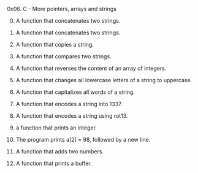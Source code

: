 0x06. C - More pointers, arrays and strings

0. A function that concatenates two strings.

1. A function that concatenates two strings.

2. A function that copies a string.

3. A function that compares two strings.

4. A function that reverses the content of an array of integers.

5. A function that changes all lowercase letters of a string to uppercase.

6. A function that capitalizes all words of a string.

7. A function that encodes a string into 1337.

8. A function that encodes a string using rot13.

9. a function that prints an integer.

10. The program prints a[2] = 98, followed by a new line.

11. A function that adds two numbers.

12. A function that prints a buffer.
